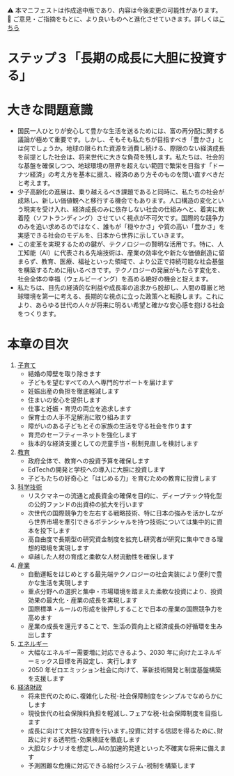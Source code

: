⚠️ 本マニフェストは作成途中版であり、内容は今後変更の可能性があります。  
💬 ご意見・ご指摘をもとに、より良いものへと進化させていきます。詳しくは[こちら](README.md#このマニフェスト自身もみんなの知恵を集めて改善していきます)

# ステップ３「長期の成長に大胆に投資する」

# 大きな問題意識

* 国民一人ひとりが安心して豊かな生活を送るためには、富の再分配に関する議論が極めて重要です。しかし、そもそも私たちが目指すべき「豊かさ」とは何でしょうか。地球の限られた資源を消費し続ける、際限のない経済成長を前提とした社会は、将来世代に大きな負荷を残します。私たちは、社会的な基盤を確保しつつ、地球環境の限界を超えない範囲で繁栄を目指す「ドーナツ経済」の考え方を基本に据え、経済のあり方そのものを問い直すべきだと考えます。
* 少子高齢化の進展は、乗り越えるべき課題であると同時に、私たちの社会が成熟し、新しい価値観へと移行する機会でもあります。人口構造の変化という現実を受け入れ、経済成長のみに依存しない社会の仕組みへと、着実に軟着陸（ソフトランディング）させていく視点が不可欠です。国際的な競争力のみを追い求めるのではなく、誰もが「穏やかさ」や質の高い「豊かさ」を実感できる社会のモデルを、日本から世界に示していきます。
* この変革を実現するための鍵が、テクノロジーの賢明な活用です。特に、人工知能（AI）に代表される先端技術は、産業の効率化や新たな価値創造に留まらず、教育、医療、福祉といった領域で、より公正で持続可能な社会基盤を構築するために用いるべきです。テクノロジーの発展がもたらす変化を、社会全体の幸福（ウェルビーイング）を高める絶好の機会と捉えます。
* 私たちは、目先の経済的な利益や成長率の追求から脱却し、人間の尊厳と地球環境を第一に考える、長期的な視点に立った政策へと転換します。これにより、あらゆる世代の人々が将来に明るい希望と確かな安心感を抱ける社会をつくります。

# 本章の目次

1. [子育て](31_ステップ３子育て.md)  
   * 結婚の障壁を取り除きます  
   * 子どもを望むすべての人へ専門的サポートを届けます  
   * 妊娠出産の負担を徹底軽減します  
   * 住まいの安心を提供します  
   * 仕事と妊娠・育児の両立を追求します  
   * 保育士の人手不足解消に取り組みます  
   * 障がいのある子どもとその家族の生活を守る社会を作ります  
   * 育児のセーフティーネットを強化します  
   * 抜本的な経済支援としての児童手当・税制見直しを検討します  
2. [教育](32_ステップ３教育.md)  
   * 政府全体で、教育への投資予算を確保します  
   * EdTechの開発と学校への導入に大胆に投資します  
   * 子どもたちの好奇心と「はじめる力」を育むための教育に投資します  
3. [科学技術](33_ステップ３科学技術.md)  
   * リスクマネーの流通と成長資金の確保を目的に、ディープテック特化型の公的ファンドの出資枠の拡大を行います  
   * 次世代の国際競争力を左右する戦略技術、特に日本の強みを活かしながら世界市場を牽引できるポテンシャルを持つ技術については集中的に資本を投下します  
   * 高自由度で長期型の研究資金制度を拡充し研究者が研究に集中できる理想的環境を実現します  
   * 卓越した人材の育成と柔軟な人材流動性を確保します  
4. [産業](34_ステップ３産業.md)  
   * 自動運転をはじめとする最先端テクノロジーの社会実装により便利で豊かな生活を実現します  
   * 重点分野への選択と集中・市場環境を踏まえた柔軟な投資により、投資効果の最大化・産業の成長を実現します  
   * 国際標準・ルールの形成を後押しすることで日本の産業の国際競争力を高めます  
   * 産業の成長を還元することで、生活の質向上と経済成長の好循環を生み出します  
5. [エネルギー](35_ステップ３エネルギー.md)
   * 大幅なエネルギー需要増に対応できるよう、2030 年に向けたエネルギーミックス目標を再設定し、実行します
   * 2050 年ゼロエミッション社会に向けて、革新技術開発と制度基盤構築を支援します
7. [経済財政](36_ステップ３経済財政.md)  
   * 将来世代のために､複雑化した税･社会保障制度をシンプルでなめらかにします  
   * 現役世代の社会保険料負担を軽減し､フェアな税･社会保障制度を目指します  
   * 成長に向けて大胆な投資を行います｡投資に対する信認を得るために､財政に対する透明性･効果検証を徹底します  
   * 大胆なシナリオを想定し､AIの加速的発達といった不確実な将来に備えます
   * 予測困難な危機に対応できる給付システム･税制を構築します


